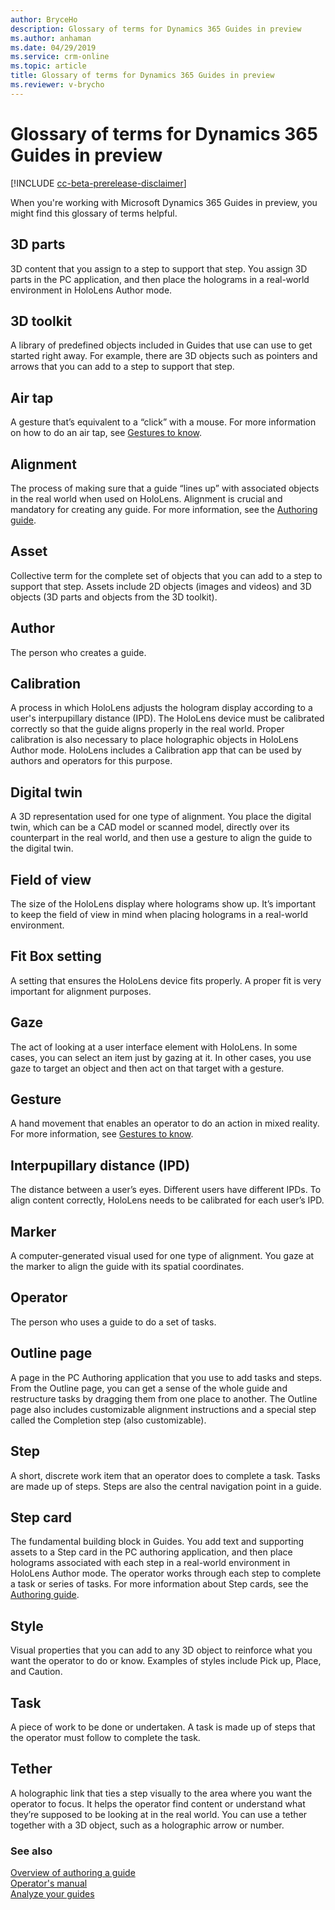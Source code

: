```yaml
---
author: BryceHo
description: Glossary of terms for Dynamics 365 Guides in preview
ms.author: anhaman
ms.date: 04/29/2019
ms.service: crm-online
ms.topic: article
title: Glossary of terms for Dynamics 365 Guides in preview
ms.reviewer: v-brycho
---
```


# Glossary of terms for Dynamics 365 Guides in preview

[!INCLUDE [cc-beta-prerelease-disclaimer](../includes/cc-beta-prerelease-disclaimer.md)]
 
When you're working with Microsoft Dynamics 365 Guides in preview, you might find this glossary of terms helpful.

## 3D parts
3D content that you assign to a step to support that step. You assign 3D parts in the PC application, and then place the holograms in a real-world environment in HoloLens Author mode.

## 3D toolkit
A library of predefined objects included in Guides that use can use to get started right away. For example, there are 3D objects such as pointers and arrows that you can add to a step to support that step.

## Air tap
A gesture that’s equivalent to a “click” with a mouse. For more information on how to do an air tap, see [Gestures to know](authoring-gestures.md).

## Alignment
The process of making sure that a guide “lines up” with associated objects in the real world when used on HoloLens. Alignment is crucial and mandatory for creating any guide. For more information, see the [Authoring guide](pc-authoring.md).

## Asset
Collective term for the complete set of objects that you can add to a step to support that step. Assets include 2D objects (images and videos) and 3D objects (3D parts and objects from the 3D toolkit). 

## Author
The person who creates a guide.

## Calibration
A process in which HoloLens adjusts the hologram display according to a user's interpupillary distance (IPD). The HoloLens device must be calibrated correctly so that the guide aligns properly in the real world. Proper calibration is also necessary to place holographic objects in HoloLens Author mode. HoloLens includes a Calibration app that can be used by authors and operators for this purpose. 

## Digital twin
A 3D representation used for one type of alignment. You place the digital twin, which can be a CAD model or scanned model, directly over its counterpart in the real world, and then use a gesture to align the guide to the digital twin.

## Field of view
The size of the HoloLens display where holograms show up. It’s important to keep the field of view in mind when placing holograms in a real-world environment.

## Fit Box setting
A setting that ensures the HoloLens device fits properly. A proper fit is very important for alignment purposes.

## Gaze
The act of looking at a user interface element with HoloLens. In some cases, you can select an item just by gazing at it. In other cases, you use gaze to target an object and then act on that target with a gesture.

## Gesture
A hand movement that enables an operator to do an action in mixed reality. For more information, see [Gestures to know](authoring-gestures.md).

## Interpupillary distance (IPD)
The distance between a user’s eyes. Different users have different IPDs. To align content correctly, HoloLens needs to be calibrated for each user’s IPD. 

## Marker
A computer-generated visual used for one type of alignment. You gaze at the marker to align the guide with its spatial coordinates.

## Operator
The person who uses a guide to do a set of tasks. 

## Outline page
A page in the PC Authoring application that you use to add tasks and steps. From the Outline page, you can get a sense of the whole guide and restructure tasks by dragging them from one place to another. The Outline page also includes customizable alignment instructions and a special step called the Completion step (also customizable).

## Step
A short, discrete work item that an operator does to complete a task. Tasks are made up of steps. Steps are also the central navigation point in a guide.

## Step card
The fundamental building block in Guides. You add text and supporting assets to a Step card in the PC authoring application, and then place holograms associated with each step in a real-world environment in HoloLens Author mode. The operator works through each step to complete a task or series of tasks. For more information about Step cards, see the [Authoring guide](pc-authoring.md).

## Style
Visual properties that you can add to any 3D object to reinforce what you want the operator to do or know. Examples of styles include Pick up, Place, and Caution.

## Task
A piece of work to be done or undertaken. A task is made up of steps that the operator must follow to complete the task. 

## Tether
A holographic link that ties a step visually to the area where you want the operator to focus. It helps the operator find content or understand what they’re supposed to be looking at in the real world. You can use a tether together with a 3D object, such as a holographic arrow or number. 

### See also

[Overview of authoring a guide](authoring-overview.md)<br>
[Operator's manual](operator-guide.md)<br>
[Analyze your guides](analytics-guide.md)
